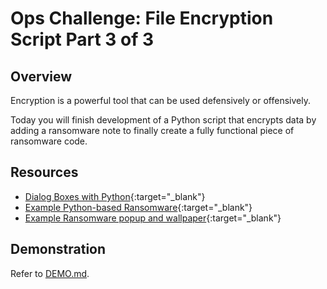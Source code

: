 # Ops Challenge: File Encryption Script Part 3 of 3 

## Overview

Encryption is a powerful tool that can be used defensively or offensively.

Today you will finish development of a Python script that encrypts data by adding a ransomware note to finally create a fully functional piece of ransomware code.

## Resources

- [Dialog Boxes with Python](https://www.devdungeon.com/content/dialog-boxes-python){:target="_blank"}
- [Example Python-based Ransomware](https://github.com/ncorbuk/Python-Ransomware/blob/master/RansomWare.py){:target="_blank"}
- [Example Ransomware popup and wallpaper](https://www.secpod.com/blog/wp-content/uploads/2017/05/Screenshot-from-2017-05-14-23-42-20.png){:target="_blank"}

## Demonstration

Refer to [DEMO.md](DEMO.md).
